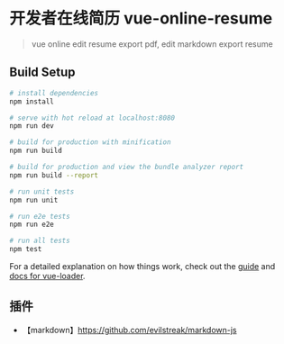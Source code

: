 <!--
 * @Author: honghong
 * @Date: 2019-09-06 17:47:36
 * @LastEditors: honghong
 * @LastEditTime: 2019-09-06 18:01:52
 * @Description: 
 * @email: 3300536651@qq.com
 -->

# 开发者在线简历 vue-online-resume

> vue online edit resume export pdf, edit markdown export resume

## Build Setup

``` bash
# install dependencies
npm install

# serve with hot reload at localhost:8080
npm run dev

# build for production with minification
npm run build

# build for production and view the bundle analyzer report
npm run build --report

# run unit tests
npm run unit

# run e2e tests
npm run e2e

# run all tests
npm test
```

For a detailed explanation on how things work, check out the [guide](http://vuejs-templates.github.io/webpack/) and [docs for vue-loader](http://vuejs.github.io/vue-loader).

## 插件
- 【markdown】https://github.com/evilstreak/markdown-js